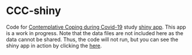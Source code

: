 # CCC-shiny

Code for [Contemplative Coping during Covid-19](https://contemplative-coping-covid-19.ucdavis.edu/) study [shiny app](http://a9jbam-jen-pokorny.shinyapps.io/ccc_data_app). This app is a work in progress.
Note that the data files are not included here as the data cannot be shared. Thus, the code will not run, but you can see the shiny app in action by clicking the [here](http://a9jbam-jen-pokorny.shinyapps.io/ccc_data_app).
